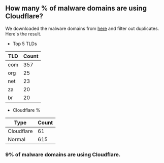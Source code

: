 ## How many % of malware domains are using Cloudflare?


We downloaded the malware domains from [here](https://urlhaus.abuse.ch) and filter out duplicates.
Here's the result.


[//]: # (start replacement)


- Top 5 TLDs

| TLD | Count |
| --- | --- |
| com | 357 |
| org | 25 |
| net | 23 |
| za | 20 |
| br | 20 |


- Cloudflare %

| Type | Count |
| --- | --- |
| Cloudflare | 61 |
| Normal | 615 |


### 9% of malware domains are using Cloudflare.